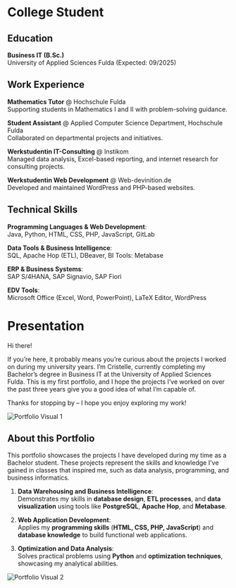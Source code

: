 # College Student

## Education
  **Business IT (B.Sc.)**  
  University of Applied Sciences Fulda (Expected: 09/2025)  

## Work Experience
  **Mathematics Tutor** @ Hochschule Fulda  
  Supporting students in Mathematics I and II with problem-solving guidance.

  **Student Assistant** @ Applied Computer Science Department, Hochschule Fulda  
  Collaborated on departmental projects and initiatives.

  **Werkstudentin IT-Consulting** @ Instikom  
  Managed data analysis, Excel-based reporting, and internet research for consulting projects.

  **Werkstudentin Web Development** @ Web-devinition.de  
  Developed and maintained WordPress and PHP-based websites.


## Technical Skills

  **Programming Languages & Web Development**:  
  Java, Python, HTML, CSS, PHP, JavaScript, GitLab  

  **Data Tools & Business Intelligence**:  
  SQL, Apache Hop (ETL), DBeaver, BI Tools: Metabase  

  **ERP & Business Systems**:  
  SAP S/4HANA, SAP Signavio, SAP Fiori  

  **EDV Tools**:  
  Microsoft Office (Excel, Word, PowerPoint), LaTeX Editor, WordPress  
 



# Presentation 

Hi there!

If you’re here, it probably means you’re curious about the projects I worked on during my university years.
I’m Cristelle, currently completing my Bachelor’s degree in Business IT at the University of Applied Sciences Fulda.
This is my first portfolio, and I hope the projects I’ve worked on over the past three years give you a good idea of what I’m capable of.

Thanks for stopping by – I hope you enjoy exploring my work!

![Portfolio Visual 1](assets/img/visual%20selection(1).png)

## About this Portfolio

This portfolio showcases the projects I have developed during my time as a Bachelor student. These projects represent the skills and knowledge I've gained in classes that inspired me, such as data analysis, programming, and business informatics.

1. **Data Warehousing and Business Intelligence**:  
   Demonstrates my skills in **database design**, **ETL processes**, and **data visualization** using tools like **PostgreSQL**, **Apache Hop**, and **Metabase**.  

2. **Web Application Development**:  
   Applies my **programming skills** (**HTML, CSS, PHP, JavaScript**) and **database knowledge** to build functional web applications.  

3. **Optimization and Data Analysis**:  
   Solves practical problems using **Python** and **optimization techniques**, showcasing my analytical abilities.  

![Portfolio Visual 2](assets/img/visual%20selection.png)
